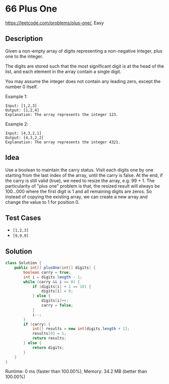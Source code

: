 # 66 Plus One

<https://leetcode.com/problems/plus-one/>, Easy

## Description

Given a non-empty array of digits representing a non-negative integer, plus one to the integer.

The digits are stored such that the most significant digit is at the head of the list, and each element in the array contain a single digit.

You may assume the integer does not contain any leading zero, except the number 0 itself.

Example 1:

```
Input: [1,2,3]
Output: [1,2,4]
Explanation: The array represents the integer 123.
```

Example 2:

```
Input: [4,3,2,1]
Output: [4,3,2,2]
Explanation: The array represents the integer 4321.
```

## Idea

Use a boolean to maintain the carry status. Visit each digits one by one
starting from the last index of the array, until the carry is false. At the end,
if the carry is still valid (true), we need to resize the array, e.g. 99 + 1.
The particularity of "plus one" problem is that, the resized result will always
be 100...000 where the first digit is 1 and all remaining digits are zeros. So
instead of copying the existing array, we can create a new array and change the
value to 1 for position 0.

## Test Cases

- `[1,2,3]`
- `[9,9,9]`

## Solution

```java
class Solution {
    public int[] plusOne(int[] digits) {
        boolean carry = true;
        int i = digits.length - 1;
        while (carry && i >= 0) {
            if (digits[i] + 1 == 10) {
                digits[i] = 0;
            } else {
                digits[i]++;
                carry = false;
            }
            i--;
        }
        if (carry) {
            int[] results = new int[digits.length + 1];
            results[0] = 1;
            return results;
        } else {
            return digits;
        }
    }
}
```

Runtime: 0 ms (faster than 100.00%), Memory: 34.2 MB (better than 100.00%)
